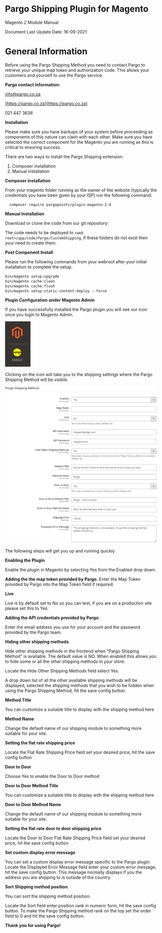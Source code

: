 # Pargo Shipping Plugin for Magento
Magento 2 Module Manual

Document Last Update Date: 16-09-2021

# General Information

Before using the Pargo Shipping Method you need to contact Pargo to retrieve your unique map token and authorization code. This allows your customers and yourself to use the Pargo service.

**Pargo contact information:**

[info@pargo.co.za](mailto:info@pargo.co.za)

[https://pargo.co.za](https://pargo.co.za)

021 447 3636

**Installation**

Please make sure you have backups of your system before proceeding as components of this nature can clash with each other.
Make sure you have selected the correct component for the Magento you are running as this is critical to ensuring success.

There are two ways to install the Pargo Shipping extension:

1. Composer installation
2. Manual installation

**Composer installation**

From your magento folder running as the owner of the website (typically the credentials you have been given by your ISP) run the following command:

```ssh
  composer require pargopoints/plugin-magento-2-4
```

**Manual Installation**

Download or clone the code from our git repository:

The code needs to be deployed to ``<web root>/app/code/Pargo/CustomShipping``, if these folders do not exist then your need to create them.

**Post Component Install**

Please run the following commands from your webroot after your initial installation to complete the setup.

```
bin/magento setup:upgrade
bin/magento cache:clean
bin/magento cache:flush
bin/magento setup:static-content:deploy --force
```

**Plugin Configuration under Magento Admin**

If you have successfully installed the Pargo plugin you will see our icon once you login to Magento Admin.  

![](images/38a09be9.png)

Clicking on the icon will take you to the shipping settings where the Pargo Shipping Method will be visible.

![](images/57c1bce6.png)

The following steps will get you up and running quickly

**Enabling the Plugin**

Enable the plugin in Magento by selecting Yes from the Enabled drop down.

**Adding the the map token provided by Pargo.**
Enter the Map Token provided by Pargo into the Map Token field if required.

**Live**

Live is by default set to No so you can test, if you are on a production site please set this to Yes.

**Adding the API credentials provided by Pargo.**

Enter the email address you use for your account and the password provided by the Pargo team.

**Hiding other shipping methods**

Hide other shipping methods in the frontend when &quot;Pargo Shipping Method&quot; is available. The default value is NO. When enabled this allows you to hide some or all the other shipping methods in your store.

Locate the Hide Other Shipping Methods field select Yes.

A drop down list of all the other available shipping methods will be displayed, selected the shipping methods that you wish to be hidden when using the Pargo Shipping Method, hit the save config button.

**Method Title**

You can customize a suitable title to display with the shipping method here

**Method Name**

Change the default name of our shipping module to something more suitable for your site.

**Setting the flat rate shipping price**

Locate the Flat Rate Shipping Price field set your desired price, hit the save config button

**Door to Door**

Choose Yes to enable the Door to Door method

**Door to Door Method Title**

You can customize a suitable title to display with the shipping method here

**Door to Door Method Name**

Change the default name of our shipping module to something more suitable for your site.

**Setting the flat rate door to door shipping price**

Locate the Door to Door Flat Rate Shipping Price field set your desired price, hit the save config button

**Set custom display error message**

You can set a custom display error message specific to the Pargo plugin.
Locate the Displayed Error Message field enter your custom error message, hit the save config button.
This message normally displays if you the address you are shipping to is outside of the country.

**Sort Shipping method position**

You can sort the shipping method position.

Locate the Sort field enter position rank in numeric form, hit the save config button.
To make the Pargo Shipping method rank on the top set the order field to 0 and hit the save config button.

**Thank you for using Pargo!**
